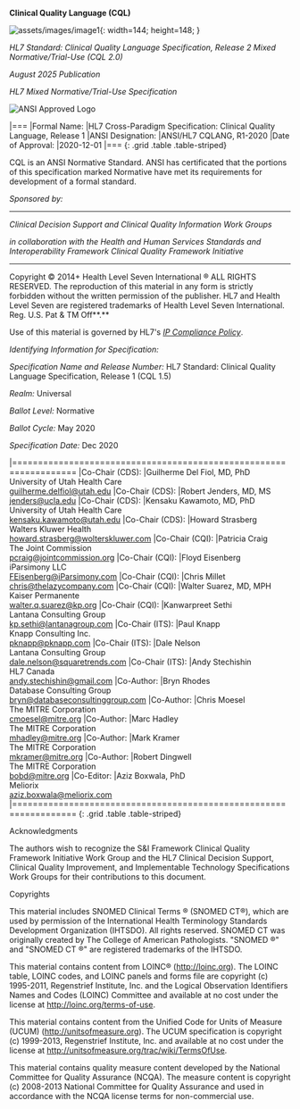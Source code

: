 
**Clinical Quality Language (CQL)**

![assets/images/image1](assets/images/image1.png){: width=144; height=148; }

*HL7 Standard: Clinical Quality Language Specification, Release 2 Mixed Normative/Trial-Use (CQL 2.0)*

*August 2025 Publication*

*HL7 Mixed Normative/Trial-Use Specification*

![ANSI Approved Logo](assets/images/ansi-approved.gif)

|===
|Formal Name: |HL7 Cross-Paradigm Specification: Clinical Quality Language, Release 1
|ANSI Designation: |ANSI/HL7 CQLANG, R1-2020
|Date of Approval: |2020-12-01
|===
{: .grid .table .table-striped}

CQL is an ANSI Normative Standard. ANSI has certificated that the portions of this specification marked Normative have met its requirements for development of a formal standard.

*Sponsored by:*

____________________________________________________________________________________________________________________________________
*Clinical Decision Support and Clinical Quality Information Work Groups*

*in collaboration with the Health and Human Services Standards and Interoperability Framework Clinical Quality Framework Initiative*
____________________________________________________________________________________________________________________________________

Copyright © 2014+ Health Level Seven International ® ALL RIGHTS RESERVED. The reproduction of this material in any form is strictly forbidden without the written permission of the publisher. HL7 and Health Level Seven are registered trademarks of Health Level Seven International. Reg. U.S. Pat & TM Off**.**

Use of this material is governed by HL7's [*IP Compliance Policy*](http://www.hl7.org/legal/ippolicy.cfm?ref=nav).

*Identifying Information for Specification:*

*Specification Name and Release Number:* HL7 Standard: Clinical Quality Language Specification, Release 1 (CQL 1.5)

*Realm:* Universal

*Ballot Level:* Normative

*Ballot Cycle:* May 2020

*Specification Date:* Dec 2020

|==================================================================
|Co-Chair (CDS): |Guilherme Del Fiol, MD, PhD <br/>University of Utah Health Care <br/>guilherme.delfiol@utah.edu
|Co-Chair (CDS): |Robert Jenders, MD, MS <br/>jenders@ucla.edu
|Co-Chair (CDS): |Kensaku Kawamoto, MD, PhD <br/>University of Utah Health Care <br/>kensaku.kawamoto@utah.edu
|Co-Chair (CDS): |Howard Strasberg <br/>Walters Kluwer Health <br/>howard.strasberg@wolterskluwer.com
|Co-Chair (CQI): |Patricia Craig <br/>The Joint Commission <br/>pcraig@jointcommission.org
|Co-Chair (CQI): |Floyd Eisenberg <br/>iParsimony LLC <br/>FEisenberg@iParsimony.com
|Co-Chair (CQI): |Chris Millet <br/>chris@thelazycompany.com
|Co-Chair (CQI): |Walter Suarez, MD, MPH <br/>Kaiser Permanente <br/>walter.q.suarez@kp.org
|Co-Chair (CQI): |Kanwarpreet Sethi<br/>Lantana Consulting Group<br/>kp.sethi@lantanagroup.com
|Co-Chair (ITS): |Paul Knapp <br/>Knapp Consulting Inc. <br/>pknapp@pknapp.com
|Co-Chair (ITS): |Dale Nelson<br/>Lantana Consulting Group<br/>dale.nelson@squaretrends.com
|Co-Chair (ITS): |Andy Stechishin <br/>HL7 Canada<br/>andy.stechishin@gmail.com
|Co-Author: |Bryn Rhodes<br/>Database Consulting Group<br/>bryn@databaseconsultinggroup.com
|Co-Author: |Chris Moesel<br/>The MITRE Corporation <br/>cmoesel@mitre.org
|Co-Author: |Marc Hadley<br/>The MITRE Corporation<br/>mhadley@mitre.org
|Co-Author: |Mark Kramer<br/>The MITRE Corporation<br/>mkramer@mitre.org
|Co-Author: |Robert Dingwell<br/>The MITRE Corporation<br/>bobd@mitre.org
|Co-Editor: |Aziz Boxwala, PhD <br/>Meliorix <br/>aziz.boxwala@meliorix.com
|==================================================================
{: .grid .table .table-striped}

Acknowledgments

The authors wish to recognize the S&I Framework Clinical Quality Framework Initiative Work Group and the HL7 Clinical Decision Support, Clinical Quality Improvement, and Implementable Technology Specifications Work Groups for their contributions to this document.

Copyrights

This material includes SNOMED Clinical Terms ® (SNOMED CT®), which are used by permission of the International Health Terminology Standards Development Organization (IHTSDO). All rights reserved. SNOMED CT was originally created by The College of American Pathologists. "SNOMED ®" and "SNOMED CT ®" are registered trademarks of the IHTSDO.

This material contains content from LOINC® (http://loinc.org). The LOINC table, LOINC codes, and LOINC panels and forms file are copyright (c) 1995-2011, Regenstrief Institute, Inc. and the Logical Observation Identifiers Names and Codes (LOINC) Committee and available at no cost under the license at http://loinc.org/terms-of-use.

This material contains content from the Unified Code for Units of Measure (UCUM) (http://unitsofmeasure.org). The UCUM specification is copyright (c) 1999-2013, Regenstrief Institute, Inc. and available at no cost under the license at http://unitsofmeasure.org/trac/wiki/TermsOfUse.

This material contains quality measure content developed by the National Committee for Quality Assurance (NCQA). The measure content is copyright (c) 2008-2013 National Committee for Quality Assurance and used in accordance with the NCQA license terms for non-commercial use.
